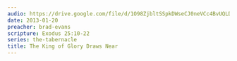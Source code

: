 ```yaml
---
audio: https://drive.google.com/file/d/1O98ZjbltSSpkDWseCJ0neVCc4BvUQLDA/view
date: 2013-01-20
preacher: brad-evans
scripture: Exodus 25:10-22
series: the-tabernacle
title: The King of Glory Draws Near
---
```

